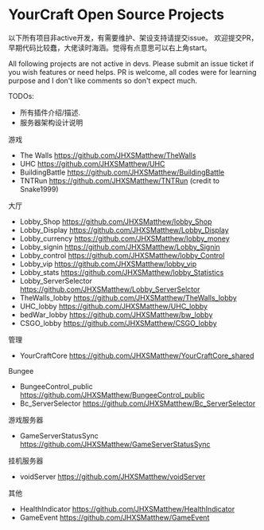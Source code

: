 # YourCraft Open Source Projects

以下所有项目非active开发，有需要维护、架设支持请提交issue。 
欢迎提交PR， 早期代码比较蠢，大佬读时海涵。觉得有点意思可以右上角start。

All following projects are not active in devs. Please submit an issue ticket if you wish 
features or need helps. 
PR is welcome, all codes were for learning purpose and I don't like comments so don't expect much.

TODOs:
 - 所有插件介绍/描述.
 - 服务器架构设计说明

游戏
- The Walls https://github.com/JHXSMatthew/TheWalls
- UHC https://github.com/JHXSMatthew/UHC
- BuildingBattle https://github.com/JHXSMatthew/BuildingBattle
- TNTRun https://github.com/JHXSMatthew/TNTRun (credit to Snake1999)

大厅
- Lobby_Shop https://github.com/JHXSMatthew/lobby_Shop
- Lobby_Display https://github.com/JHXSMatthew/Lobby_Display
- Lobby_currency https://github.com/JHXSMatthew/lobby_money
- Lobby_signin https://github.com/JHXSMatthew/Lobby_Signin
- Lobby_control https://github.com/JHXSMatthew/lobby_Control
- Lobby_vip https://github.com/JHXSMatthew/lobby_vip
- Lobby_stats https://github.com/JHXSMatthew/lobby_Statistics
- Lobby_ServerSelector https://github.com/JHXSMatthew/Lobby_ServerSelctor
- TheWalls_lobby https://github.com/JHXSMatthew/TheWalls_lobby
- UHC_lobby https://github.com/JHXSMatthew/UHC_lobby
- bedWar_lobby https://github.com/JHXSMatthew/bw_lobby
- CSGO_lobby https://github.com/JHXSMatthew/CSGO_lobby

管理
- YourCraftCore https://github.com/JHXSMatthew/YourCraftCore_shared

Bungee
- BungeeControl_public https://github.com/JHXSMatthew/BungeeControl_public
- Bc_ServerSelector https://github.com/JHXSMatthew/Bc_ServerSelector


游戏服务器
- GameServerStatusSync https://github.com/JHXSMatthew/GameServerStatusSync

挂机服务器
- voidServer https://github.com/JHXSMatthew/voidServer

其他
- HealthIndicator  https://github.com/JHXSMatthew/HealthIndicator
- GameEvent https://github.com/JHXSMatthew/GameEvent

